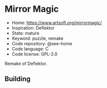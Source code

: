 # Mirror Magic

- Home: https://www.artsoft.org/mirrormagic/
- Inspiration: Deflektor
- State: mature
- Keyword: puzzle, remake
- Code repository: @see-home
- Code language: C
- Code license: GPL-2.0

Remake of Deflektor.

## Building
